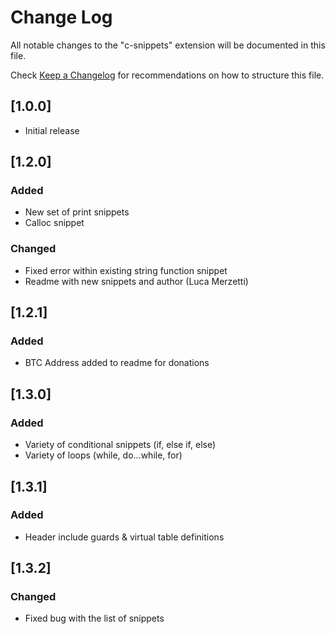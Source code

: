 # Change Log

All notable changes to the "c-snippets" extension will be documented in this file.

Check [Keep a Changelog](http://keepachangelog.com/) for recommendations on how to structure this file.

## [1.0.0]
- Initial release

## [1.2.0]
### Added
- New set of print snippets
- Calloc snippet

### Changed
- Fixed error within existing string function snippet
- Readme with new snippets and author (Luca Merzetti)

## [1.2.1]

### Added
- BTC Address added to readme for donations

## [1.3.0]

### Added
- Variety of conditional snippets (if, else if, else) 
- Variety of loops (while, do...while, for)

## [1.3.1]
### Added
- Header include guards & virtual table definitions

## [1.3.2]

### Changed
- Fixed bug with the list of snippets